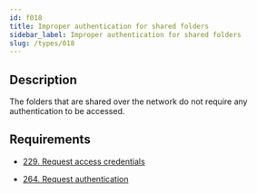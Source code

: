 ```yaml
---
id: f018
title: Improper authentication for shared folders
sidebar_label: Improper authentication for shared folders
slug: /types/018
---
```


## Description

The folders that are shared over the network
do not require any authentication to be accessed.

## Requirements

- [229. Request access credentials](/criteria/authentication/229)

- [264. Request authentication](/criteria/authentication/264)
